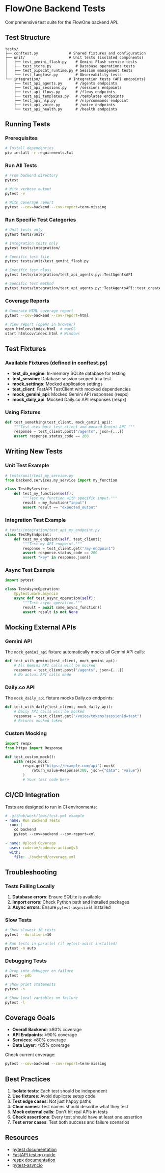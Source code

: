 # FlowOne Backend Tests

Comprehensive test suite for the FlowOne backend API.

## Test Structure

```
tests/
├── conftest.py              # Shared fixtures and configuration
├── unit/                    # Unit tests (isolated components)
│   ├── test_gemini_flash.py    # Gemini Flash service tests
│   ├── test_store.py           # Database operations tests
│   ├── test_pipecat_runtime.py # Session management tests
│   └── test_langfuse.py        # Observability tests
└── integration/             # Integration tests (API endpoints)
    ├── test_api_agents.py      # /agents endpoints
    ├── test_api_sessions.py    # /sessions endpoints
    ├── test_api_flows.py       # /flows endpoints
    ├── test_api_templates.py   # /templates endpoints
    ├── test_api_nlp.py         # /nlp/commands endpoint
    ├── test_api_voice.py       # /voice endpoints
    └── test_api_health.py      # /health endpoints
```

## Running Tests

### Prerequisites

```bash
# Install dependencies
pip install -r requirements.txt
```

### Run All Tests

```bash
# From backend directory
pytest

# With verbose output
pytest -v

# With coverage report
pytest --cov=backend --cov-report=term-missing
```

### Run Specific Test Categories

```bash
# Unit tests only
pytest tests/unit/

# Integration tests only
pytest tests/integration/

# Specific test file
pytest tests/unit/test_gemini_flash.py

# Specific test class
pytest tests/integration/test_api_agents.py::TestAgentsAPI

# Specific test method
pytest tests/integration/test_api_agents.py::TestAgentsAPI::test_create_agent
```

### Coverage Reports

```bash
# Generate HTML coverage report
pytest --cov=backend --cov-report=html

# View report (opens in browser)
open htmlcov/index.html  # macOS
start htmlcov/index.html # Windows
```

## Test Fixtures

### Available Fixtures (defined in conftest.py)

- **test_db_engine**: In-memory SQLite database for testing
- **test_session**: Database session scoped to a test
- **mock_settings**: Mocked application settings
- **test_client**: FastAPI TestClient with mocked dependencies
- **mock_gemini_api**: Mocked Gemini API responses (respx)
- **mock_daily_api**: Mocked Daily.co API responses (respx)

### Using Fixtures

```python
def test_something(test_client, mock_gemini_api):
    """Test uses both test_client and mocked Gemini API."""
    response = test_client.post("/agents", json={...})
    assert response.status_code == 200
```

## Writing New Tests

### Unit Test Example

```python
# tests/unit/test_my_service.py
from backend.services.my_service import my_function

class TestMyService:
    def test_my_function(self):
        """Test my function with specific input."""
        result = my_function("input")
        assert result == "expected_output"
```

### Integration Test Example

```python
# tests/integration/test_api_my_endpoint.py
class TestMyEndpoint:
    def test_my_endpoint(self, test_client):
        """Test my API endpoint."""
        response = test_client.get("/my-endpoint")
        assert response.status_code == 200
        assert "key" in response.json()
```

### Async Test Example

```python
import pytest

class TestAsyncOperation:
    @pytest.mark.asyncio
    async def test_async_operation(self):
        """Test async operation."""
        result = await some_async_function()
        assert result is not None
```

## Mocking External APIs

### Gemini API

The `mock_gemini_api` fixture automatically mocks all Gemini API calls:

```python
def test_with_gemini(test_client, mock_gemini_api):
    # All Gemini API calls will be mocked
    response = test_client.post("/agents", json={...})
    # No actual API calls made
```

### Daily.co API

The `mock_daily_api` fixture mocks Daily.co endpoints:

```python
def test_with_daily(test_client, mock_daily_api):
    # Daily API calls will be mocked
    response = test_client.get("/voice/tokens?sessionId=test")
    # Returns mocked token
```

### Custom Mocking

```python
import respx
from httpx import Response

def test_custom_mock():
    with respx.mock:
        respx.get("https://example.com/api").mock(
            return_value=Response(200, json={"data": "value"})
        )
        # Your test code here
```

## CI/CD Integration

Tests are designed to run in CI environments:

```yaml
# .github/workflows/test.yml example
- name: Run Backend Tests
  run: |
    cd backend
    pytest --cov=backend --cov-report=xml
    
- name: Upload Coverage
  uses: codecov/codecov-action@v3
  with:
    file: ./backend/coverage.xml
```

## Troubleshooting

### Tests Failing Locally

1. **Database errors**: Ensure SQLite is available
2. **Import errors**: Check Python path and installed packages
3. **Async errors**: Ensure `pytest-asyncio` is installed

### Slow Tests

```bash
# Show slowest 10 tests
pytest --durations=10

# Run tests in parallel (if pytest-xdist installed)
pytest -n auto
```

### Debugging Tests

```bash
# Drop into debugger on failure
pytest --pdb

# Show print statements
pytest -s

# Show local variables on failure
pytest -l
```

## Coverage Goals

- **Overall Backend**: ≥80% coverage
- **API Endpoints**: ≥90% coverage
- **Services**: ≥80% coverage
- **Data Layer**: ≥85% coverage

Check current coverage:
```bash
pytest --cov=backend --cov-report=term-missing
```

## Best Practices

1. **Isolate tests**: Each test should be independent
2. **Use fixtures**: Avoid duplicate setup code
3. **Test edge cases**: Not just happy paths
4. **Clear names**: Test names should describe what they test
5. **Mock external calls**: Don't hit real APIs in tests
6. **Check assertions**: Every test should have at least one assertion
7. **Test error cases**: Test both success and failure scenarios

## Resources

- [pytest documentation](https://docs.pytest.org/)
- [FastAPI testing guide](https://fastapi.tiangolo.com/tutorial/testing/)
- [respx documentation](https://lundberg.github.io/respx/)
- [pytest-asyncio](https://pytest-asyncio.readthedocs.io/)

